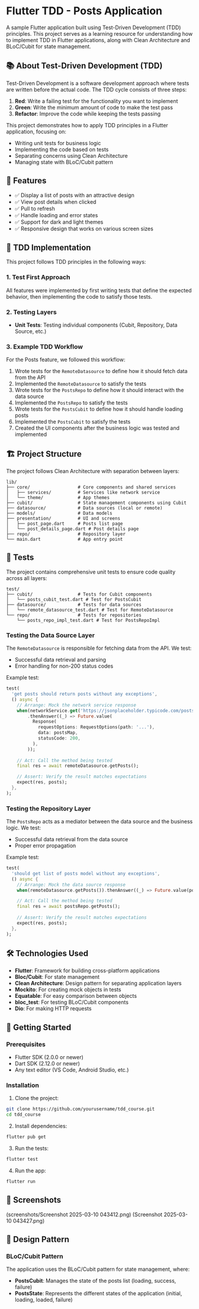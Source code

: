 # Flutter TDD - Posts Application

A sample Flutter application built using Test-Driven Development (TDD) principles. This project serves as a learning resource for understanding how to implement TDD in Flutter applications, along with Clean Architecture and BLoC/Cubit for state management.

## 📚 About Test-Driven Development (TDD)

Test-Driven Development is a software development approach where tests are written before the actual code. The TDD cycle consists of three steps:

1. **Red**: Write a failing test for the functionality you want to implement
2. **Green**: Write the minimum amount of code to make the test pass
3. **Refactor**: Improve the code while keeping the tests passing

This project demonstrates how to apply TDD principles in a Flutter application, focusing on:
- Writing unit tests for business logic
- Implementing the code based on tests
- Separating concerns using Clean Architecture
- Managing state with BLoC/Cubit pattern

## 🌟 Features

- ✅ Display a list of posts with an attractive design
- ✅ View post details when clicked
- ✅ Pull to refresh
- ✅ Handle loading and error states
- ✅ Support for dark and light themes
- ✅ Responsive design that works on various screen sizes

## 🧪 TDD Implementation

This project follows TDD principles in the following ways:

### 1. Test First Approach
All features were implemented by first writing tests that define the expected behavior, then implementing the code to satisfy those tests.

### 2. Testing Layers
- **Unit Tests**: Testing individual components (Cubit, Repository, Data Source, etc.)

### 3. Example TDD Workflow

For the Posts feature, we followed this workflow:
1. Wrote tests for the `RemoteDatasource` to define how it should fetch data from the API
2. Implemented the `RemoteDatasource` to satisfy the tests
3. Wrote tests for the `PostsRepo` to define how it should interact with the data source
4. Implemented the `PostsRepo` to satisfy the tests
5. Wrote tests for the `PostsCubit` to define how it should handle loading posts
6. Implemented the `PostsCubit` to satisfy the tests
7. Created the UI components after the business logic was tested and implemented

## 🏗️ Project Structure

The project follows Clean Architecture with separation between layers:

```
lib/
├── core/                  # Core components and shared services
│   ├── services/          # Services like network service
│   └── theme/             # App themes
├── cubit/                 # State management components using Cubit
├── datasource/            # Data sources (local or remote)
├── models/                # Data models
├── presentation/          # UI and screens
│   ├── post_page.dart     # Posts list page
│   └── post_details_page.dart # Post details page
├── repo/                  # Repository layer
└── main.dart              # App entry point
```

## 🧪 Tests

The project contains comprehensive unit tests to ensure code quality across all layers:

```
test/
├── cubit/                 # Tests for Cubit components
│   └── posts_cubit_test.dart # Test for PostsCubit
├── datasource/            # Tests for data sources
│   └── remote_datasource_test.dart # Test for RemoteDatasource
└── repo/                  # Tests for repositories
    └── posts_repo_impl_test.dart # Test for PostsRepoImpl
```

### Testing the Data Source Layer

The `RemoteDatasource` is responsible for fetching data from the API. We test:
- Successful data retrieval and parsing
- Error handling for non-200 status codes

Example test:
```dart
test(
  'get posts should return posts without any exceptions',
  () async {
    // Arrange: Mock the network service response
    when(networkService.get('https://jsonplaceholder.typicode.com/posts'))
        .thenAnswer((_) => Future.value(
          Response(
            requestOptions: RequestOptions(path: '...'),
            data: postsMap,
            statusCode: 200,
          ),
        ));
    
    // Act: Call the method being tested
    final res = await remoteDatasource.getPosts();

    // Assert: Verify the result matches expectations
    expect(res, posts);
  },
);
```

### Testing the Repository Layer

The `PostsRepo` acts as a mediator between the data source and the business logic. We test:
- Successful data retrieval from the data source
- Proper error propagation

Example test:
```dart
test(
  'should get list of posts model without any exceptions',
  () async {
    // Arrange: Mock the data source response
    when(remoteDatasource.getPosts()).thenAnswer((_) => Future.value(posts));

    // Act: Call the method being tested
    final res = await postsRepo.getPosts();
    
    // Assert: Verify the result matches expectations
    expect(res, posts);
  },
);
```

## 🛠️ Technologies Used

- **Flutter**: Framework for building cross-platform applications
- **Bloc/Cubit**: For state management
- **Clean Architecture**: Design pattern for separating application layers
- **Mockito**: For creating mock objects in tests
- **Equatable**: For easy comparison between objects
- **bloc_test**: For testing BLoC/Cubit components
- **Dio**: For making HTTP requests

## 🚀 Getting Started

### Prerequisites

- Flutter SDK (2.0.0 or newer)
- Dart SDK (2.12.0 or newer)
- Any text editor (VS Code, Android Studio, etc.)

### Installation

1. Clone the project:
```bash
git clone https://github.com/yourusername/tdd_course.git
cd tdd_course
```

2. Install dependencies:
```bash
flutter pub get
```

3. Run the tests:
```bash
flutter test
```

4. Run the app:
```bash
flutter run
```

## 📱 Screenshots
(screenshots/Screenshot 2025-03-10 043412.png)
(Screenshot 2025-03-10 043427.png)
## 🧩 Design Pattern

### BLoC/Cubit Pattern

The application uses the BLoC/Cubit pattern for state management, where:

- **PostsCubit**: Manages the state of the posts list (loading, success, failure)
- **PostsState**: Represents the different states of the application (initial, loading, loaded, failure)
 
